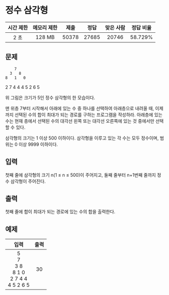 # 정수 삼각형
| 시간 제한 | 메모리 제한 | 제출 | 정답 | 맞은 사람 | 정답 비율 |
| :---: | :-----: | :-----: | :-----: | :-----: | :-------: |
| 2 초 | 128 MB | 50378 | 27685 | 20746 | 58.729% |

## 문제
        7
      3   8
    8   1   0
  2   7   4   4
4   5   2   6   5

위 그림은 크기가 5인 정수 삼각형의 한 모습이다.

맨 위층 7부터 시작해서 아래에 있는 수 중 하나를 선택하여 아래층으로 내려올 때, 이제까지 선택된 수의 합이 최대가 되는 경로를 구하는 프로그램을 작성하라. 아래층에 있는 수는 현재 층에서 선택된 수의 대각선 왼쪽 또는 대각선 오른쪽에 있는 것 중에서만 선택할 수 있다.

삼각형의 크기는 1 이상 500 이하이다. 삼각형을 이루고 있는 각 수는 모두 정수이며, 범위는 0 이상 9999 이하이다.

## 입력
첫째 줄에 삼각형의 크기 n(1 ≤ n ≤ 500)이 주어지고, 둘째 줄부터 n+1번째 줄까지 정수 삼각형이 주어진다.

## 출력
첫째 줄에 합이 최대가 되는 경로에 있는 수의 합을 출력한다.

## 예제
| 입력 | 출력 |
| :---------------: | :---: |
| 5<br/>7<br/>3 8<br/>8 1 0<br/>2 7 4 4<br/>4 5 2 6 5 | 30 |